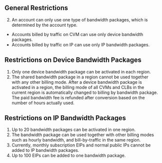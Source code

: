 ## General Restrictions
2. An account can only use one type of bandwidth packages, which is determined by the account type.
  - Accounts billed by traffic on CVM can use only device bandwidth packages.
  - Accounts billed by traffic on IP can use only IP bandwidth packages.

## Restrictions on Device Bandwidth Packages
1. Only one device bandwidth package can be activated in each region.
2. The shared bandwidth package in a region cannot be used together with any other billing mode. After a device bandwidth package is activated in a region, the billing mode of all CVMs and CLBs in the current region is automatically changed to billing by bandwidth package. The paid bandwidth fee is refunded after conversion based on the number of hours actually used.

## Restrictions on IP Bandwidth Packages
1. Up to 20 bandwidth packages can be activated in one region.
2. The bandwidth package can be used together with other billing modes such as hourly bandwidth, and bill-by-traffic in the same region.
3. Currently, monthly subscription EIPs and normal public IPs cannot be added to IP bandwidth packages.
4. Up to 100 EIPs can be added to one bandwidth package.
